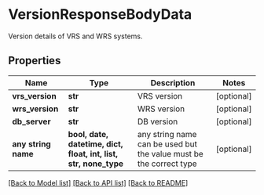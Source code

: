 # VersionResponseBodyData

Version details of VRS and WRS systems.

## Properties
Name | Type | Description | Notes
------------ | ------------- | ------------- | -------------
**vrs_version** | **str** | VRS version | [optional] 
**wrs_version** | **str** | WRS version | [optional] 
**db_server** | **str** | DB version | [optional] 
**any string name** | **bool, date, datetime, dict, float, int, list, str, none_type** | any string name can be used but the value must be the correct type | [optional]

[[Back to Model list]](../README.md#documentation-for-models) [[Back to API list]](../README.md#documentation-for-api-endpoints) [[Back to README]](../README.md)



